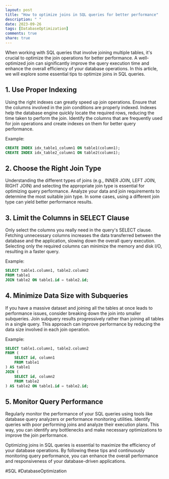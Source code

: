 ```yaml
---
layout: post
title: "How to optimize joins in SQL queries for better performance"
description: " "
date: 2023-09-26
tags: [DatabaseOptimization]
comments: true
share: true
---
```


When working with SQL queries that involve joining multiple tables, it's crucial to optimize the join operations for better performance. A well-optimized join can significantly improve the query execution time and enhance the overall efficiency of your database operations. In this article, we will explore some essential tips to optimize joins in SQL queries.

## 1. Use Proper Indexing
Using the right indexes can greatly speed up join operations. Ensure that the columns involved in the join conditions are properly indexed. Indexes help the database engine quickly locate the required rows, reducing the time taken to perform the join. Identify the columns that are frequently used for join operations and create indexes on them for better query performance.

Example:
```sql
CREATE INDEX idx_table1_column1 ON table1(column1);
CREATE INDEX idx_table2_column1 ON table2(column1);
```

## 2. Choose the Right Join Type
Understanding the different types of joins (e.g., INNER JOIN, LEFT JOIN, RIGHT JOIN) and selecting the appropriate join type is essential for optimizing query performance. Analyze your data and join requirements to determine the most suitable join type. In some cases, using a different join type can yield better performance results.

## 3. Limit the Columns in SELECT Clause
Only select the columns you really need in the query's SELECT clause. Fetching unnecessary columns increases the data transferred between the database and the application, slowing down the overall query execution. Selecting only the required columns can minimize the memory and disk I/O, resulting in a faster query.

Example:
```sql
SELECT table1.column1, table2.column2
FROM table1
JOIN table2 ON table1.id = table2.id;
```

## 4. Minimize Data Size with Subqueries
If you have a massive dataset and joining all the tables at once leads to performance issues, consider breaking down the join into smaller subqueries. Join subquery results progressively rather than joining all tables in a single query. This approach can improve performance by reducing the data size involved in each join operation.

Example:
```sql
SELECT table1.column1, table2.column2
FROM (
    SELECT id, column1
    FROM table1
) AS table1
JOIN (
    SELECT id, column2
    FROM table2
) AS table2 ON table1.id = table2.id;
```

## 5. Monitor Query Performance
Regularly monitor the performance of your SQL queries using tools like database query analyzers or performance monitoring utilities. Identify queries with poor performing joins and analyze their execution plans. This way, you can identify any bottlenecks and make necessary optimizations to improve the join performance.

Optimizing joins in SQL queries is essential to maximize the efficiency of your database operations. By following these tips and continuously monitoring query performance, you can enhance the overall performance and responsiveness of your database-driven applications.

#SQL #DatabaseOptimization
